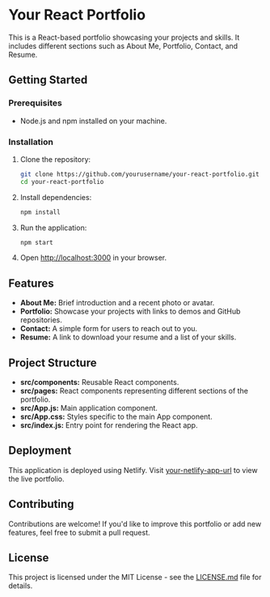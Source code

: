 



# Your React Portfolio

This is a React-based portfolio showcasing your projects and skills. It includes different sections such as About Me, Portfolio, Contact, and Resume.

## Getting Started

### Prerequisites

- Node.js and npm installed on your machine.

### Installation

1. Clone the repository:
   ```bash
   git clone https://github.com/yourusername/your-react-portfolio.git
   cd your-react-portfolio
   ```

2. Install dependencies:
   ```bash
   npm install
   ```

3. Run the application:
   ```bash
   npm start
   ```

4. Open [http://localhost:3000](http://localhost:3000) in your browser.

## Features

- **About Me:** Brief introduction and a recent photo or avatar.
- **Portfolio:** Showcase your projects with links to demos and GitHub repositories.
- **Contact:** A simple form for users to reach out to you.
- **Resume:** A link to download your resume and a list of your skills.

## Project Structure

- **src/components:** Reusable React components.
- **src/pages:** React components representing different sections of the portfolio.
- **src/App.js:** Main application component.
- **src/App.css:** Styles specific to the main App component.
- **src/index.js:** Entry point for rendering the React app.

## Deployment

This application is deployed using Netlify. Visit [your-netlify-app-url](https://your-netlify-app-url) to view the live portfolio.

## Contributing

Contributions are welcome! If you'd like to improve this portfolio or add new features, feel free to submit a pull request.

## License

This project is licensed under the MIT License - see the [LICENSE.md](LICENSE.md) file for details.
```

